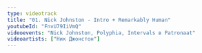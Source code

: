 ```yaml
---
type: videotrack
title: "01. Nick Johnston - Intro + Remarkably Human"
youtubeId: "FnvU79IiVmQ"
videoevents: "Nick Johnston, Polyphia, Intervals в Patronaat"
videoartists: ["Ник Джонстон"]
---
```

